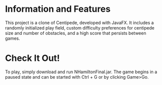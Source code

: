 # Information and Features
This project is a clone of Centipede, developed with JavaFX. It includes a randomly initialized play field, custom difficulty preferences for centipede size and number of obstacles, and a high score that persists between games.

# Check It Out!
To play, simply download and run NHamiltonFinal.jar. The game begins in a paused state and can be started with Ctrl + G or by clicking Game>Go.
